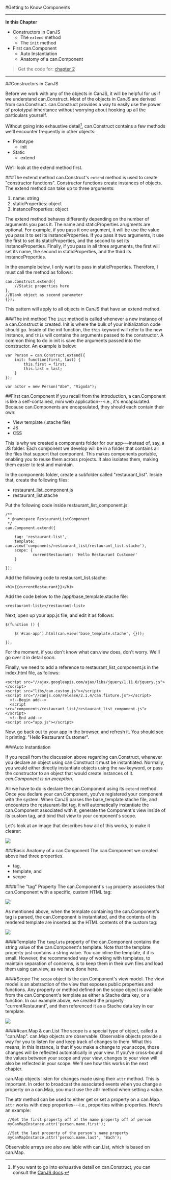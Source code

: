 #Getting to Know Components

- - - -
**In this Chapter**
 - Constructors in CanJS
 	- The `extend` method
 	- The `init` method
 - First can.Component
 	- Auto Instantiation
 	- Anatomy of a can.Component

> Get the code for: [chapter 2](https://github.com/joe-crick/UpAndRunningWithCanJS/tree/master/PlaceMyOrder/chapter_2)


- - -

##Constructors in CanJS

Before we work with any of the objects in CanJS, it will be helpful for us if we understand can.Construct. Most of the objects in CanJS are derived from can.Construct. can.Construct provides a way to easily use the power of prototypal inheritance without worrying about hooking up all the particulars yourself.

Without going into exhaustive detail[^ConstructDetail], can.Construct contains a few methods we'll encounter frequently in other objects:

[^ConstructDetail]: If you want to go into exhaustive detail on can.Construct, you can consult the [CanJS docs](http://canjs.com/docs/can.Construct.prototype.init.html).

- Prototype
	- init
- Static
	- extend

We'll look at the extend method first.

###The extend method
can.Construct's `extend` method is used to create "constructor functions". Constructor functions create instances of objects. The extend method can take up to three arguments:

1. name: string
2. staticProperties: object
3. instanceProperties: object

The extend method behaves differently depending on the number of arguments you pass it. The name and staticProperties arugments are optional. For example, if you pass it one argument, it will be use the value you pass it to set its instanceProperties. If you pass it two arguments, it use the first to set its staticProperties, and the second to set its instanceProperties. Finally, if you pass in all three arguments, the first will set its name, the second in staticProperties, and the third its instanceProperties.

In the example below, I only want to pass in staticProperties. Therefore, I must call the method as follows:

	can.Construct.extend({
    	//Static properties here
    },
  	//Blank object as second parameter
  	{});

This pattern will apply to all objects in CanJS that have an extend method.

###The init method
The `init` method is called whenever a new instance of a can.Construct is created. Init is where the bulk of your initialization code should go. Inside of the init function, the `this` keyword will refer to the new instance, and `this` will contains the arguments passed to the constructor. A common thing to do in init is save the arguments passed into the constructor. An example is below:

    var Person = can.Construct.extend({
        init: function(first, last) {
        	this.first = first;
        	this.last = last;
    	}
    });

    var actor = new Person("Abe", "Vigoda");

##First can.Component <a name="first-component"></a>
If you recall from the introduction, a can.Component is like a self-contained, mini web application---i.e., it's encapsulated. Because can.Components are encapsulated, they should each contain their own:

- View template (.stache file)
- JS
- CSS

This is why we created a components folder for our app---instead of, say, a JS folder. Each component we develop will be in a folder that contains all the files that support that component. This makes components portable, enabling you to reuse them across projects. It also isolates them, making them easier to test and maintain.

In the components folder, create a subfolder called "restaurant_list". Inside that, create the following files:

- restaurant_list_component.js
- restaurant_list.stache

Put the following code inside restaurant_list_component.js:

	/**
     * @namespace RestaurantListComponent
     */
    can.Component.extend({

        tag: 'restaurant-list',
        template: can.view('components/restaurant_list/restaurant_list.stache'),
        scope: {
                currentRestaurant: 'Hello Restaurant Customer'
        }

    });

Add the following code to restaurant_list.stache:

	<h1>{{currentRestaurant}}</h1>

Add the code below to the /app/base_template.stache file:

	<restaurant-list></restaurant-list>

Next, open up your app.js file, and edit it as follows:

	$(function () {

        $('#can-app').html(can.view('base_template.stache', {}));

    });

For the moment, if you don't know what can.view does, don't worry. We'll go over it in detail soon.

Finally, we need to add a reference to restaurant_list_component.js in the index.html file, as follows:

	<script src="//ajax.googleapis.com/ajax/libs/jquery/1.11.0/jquery.js"></script>
	<script src="libs/can.custom.js"></script>
    <script src="//canjs.com/release/2.1.4/can.fixture.js"></script>
      <!--Begin add-->
      <script src="components/restaurant_list/restaurant_list_component.js"></script>
      <!--End add-->
    <script src="app.js"></script>

Now, go back out to your app in the browser, and refresh it. You should see it printing: "Hello Restaurant Customer".

###Auto Instantiation

If you recall from the discussion above regarding can.Construct, whenever you declare an object using can.Construct it must be instantiated. Normally, you would either directly instantiate objects using the `new` keyword, or pass the constructor to an object that would create instances of it. *can.Component is an exception*.

All we have to do is declare the can.Component using its `extend` method.  Once you declare your can.Component, you've registered your component with the system. When CanJS parses the base_template.stache file, and encounters the restaurant-list tag, it will automatically instantiate the can.Component associated with it, generate the Component's view inside of its custom tag, and bind that view to your component's scope.

Let's look at an image that describes how all of this works, to make it clearer:

![](images/2_first_component/ComponentLoadCycle.png)

###Basic Anatomy of a can.Component
The can.Component we created above had three properties.

- tag,
- template, and
- scope

####The "tag" Property
The can.Component's `tag` property associates that can.Component with a specific, custom HTML tag:

![](images/2_first_component/ComponentTagLinkDiagram.png)

As mentioned above, when the template containing the can.Component's tag is parsed, the can.Component is instantiated, and the contents of its rendered template are inserted as the HTML contents of the custom tag:

![](images/2_first_component/ComponentTagRenderedHTML.png)

####Template
The `template` property of the can.Component contains the string value of the can.Component's template. Note that the template property just contains a string value. You can inline the template, if it is small. However, the recommended way of working with templates, to maintain separation of concerns, is to keep them in their own files and load them using can.view, as we have done here.

####Scope
The `scope` object is the can.Component's view model. The view model is an abstraction of the view that exposes public properties and functions. Any property or method defined on the scope object is available from the can.Component's template as either a Stache data key, or a function. In our example above, we created the property "currentRestaurant", and then referenced it as a Stache data key in our template.

![](images/2_first_component/ComponentScopeTemplateLink.png)

#####can.Map &amp; can.List
The scope is a special type of object, called a "can.Map". can.Map objects are observable. Observable objects provide a way for you to listen for and keep track of changes to them. What this means, in this instance, is that if you make a change to your scope, those changes will be reflected automatically in your view. If you've cross-bound the values between your scope and your view, changes to your view will also be reflected in your scope. We'll see how this works in the next chapter.

can.Map objects listen for changes made using their `attr` method. This is important. In order to broadcast the associated events when you change a property on a can.Map, you must use the attr method when setting a value.

The attr method can be used to either get or set a property on a can.Map. `attr` works with deep properties---i.e., properties within properties. Here's an example:

     //Get the first property off of the name property off of person
     myCanMapInstance.attr('person.name.first');

     //Set the last property of the person's name property
     myCanMapInstance.attr('person.name.last', 'Bach');

Observable arrays are also available with can.List, which is based on can.Map.
